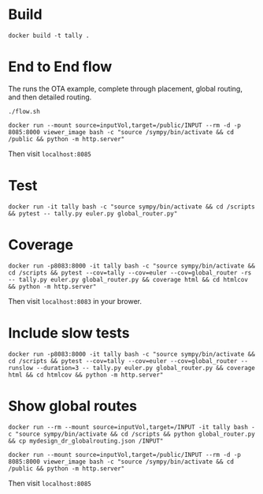 # Build

````
docker build -t tally .
````

# End to End flow
The runs the OTA example, complete through placement, global routing, and then detailed routing.
````
./flow.sh

docker run --mount source=inputVol,target=/public/INPUT --rm -d -p 8085:8000 viewer_image bash -c "source /sympy/bin/activate && cd /public && python -m http.server"
````
Then visit `localhost:8085`


# Test

````
docker run -it tally bash -c "source sympy/bin/activate && cd /scripts && pytest -- tally.py euler.py global_router.py"
````

# Coverage
````
docker run -p8083:8000 -it tally bash -c "source sympy/bin/activate && cd /scripts && pytest --cov=tally --cov=euler --cov=global_router -rs -- tally.py euler.py global_router.py && coverage html && cd htmlcov && python -m http.server"
````
Then visit `localhost:8083` in your brower.

# Include slow tests
````
docker run -p8083:8000 -it tally bash -c "source sympy/bin/activate && cd /scripts && pytest --cov=tally --cov=euler --cov=global_router --runslow --duration=3 -- tally.py euler.py global_router.py && coverage html && cd htmlcov && python -m http.server"
````

# Show global routes
````
docker run --rm --mount source=inputVol,target=/INPUT -it tally bash -c "source sympy/bin/activate && cd /scripts && python global_router.py && cp mydesign_dr_globalrouting.json /INPUT"

docker run --mount source=inputVol,target=/public/INPUT --rm -d -p 8085:8000 viewer_image bash -c "source /sympy/bin/activate && cd /public && python -m http.server"
````
Then visit `localhost:8085`
